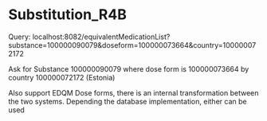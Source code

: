 # Substitution_R4B

Query:
localhost:8082/equivalentMedicationList?substance=100000090079&doseform=100000073664&country=100000072172

Ask for Substance 100000090079 where dose form is 100000073664 by country 100000072172 (Estonia)

Also support EDQM Dose forms, there is an internal transformation between the two systems. Depending the database implementation, either can be used